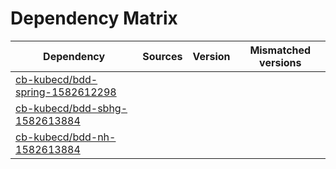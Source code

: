 # Dependency Matrix

Dependency | Sources | Version | Mismatched versions
---------- | ------- | ------- | -------------------
[cb-kubecd/bdd-spring-1582612298](https://github.com/cb-kubecd/bdd-spring-1582612298.git) |  | []() | 
[cb-kubecd/bdd-sbhg-1582613884](https://github.com/cb-kubecd/bdd-sbhg-1582613884.git) |  | []() | 
[cb-kubecd/bdd-nh-1582613884](https://github.com/cb-kubecd/bdd-nh-1582613884.git) |  | []() | 
